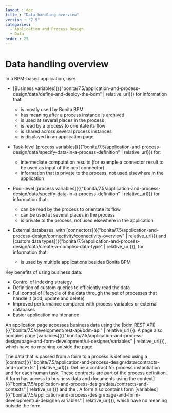 ```yaml
---
layout : doc
title : "Data handling overview"
version : "7.5"
categories:
  - Application and Process Design
  - Data
order : 25
---
```

# Data handling overview

In a BPM-based application, use:

* [Business variables]({{"bonita/7.5/application-and-process-design/data/define-and-deploy-the-bdm" | relative_url}}) for information that:
  * is mostly used by Bonita BPM
  * has meaning after a process instance is archived
  * is used at several places in the process
  * is read by a process to orientate its flow
  * is shared across several process instances
  * is displayed in an application page

* Task-level [process variables]({{"bonita/7.5/application-and-process-design/data/specify-data-in-a-process-definition" | relative_url}}) for:
  * intermediate computation results (for example a connector result to be used as input of the next connector)
  * information that is private to the process, not used elsewhere in the application

* Pool-level [process variables]({{"bonita/7.5/application-and-process-design/data/specify-data-in-a-process-definition" | relative_url}}) for information that:
  * can be read by the process to orientate its flow
  * can be used at several places in the process
  * is private to the process, not used elsewhere in the application

* External databases, with [connectors]({{"bonita/7.5/application-and-process-design/connectivity/connectivity-overview" | relative_url}}) and [custom data types]({{"bonita/7.5/application-and-process-design/data/create-a-complex-data-type" | relative_url}}), for information that:
  * is used by multiple applications besides Bonita BPM

Key benefits of using business data:

* Control of indexing strategy
* Definition of custom queries to efficiently read the data
* Full control of lifecycle of the data through the set of processes that handle it (add, update and delete)
* Improved performance compared with process variables or external databases
* Easier application maintenance

An application page accesses business data using the [bdm REST API]({{"bonita/7.5/development/rest-api/bdm-api" | relative_url}}). A page also contains page [variables]({{"bonita/7.5/application-and-process-design/page-and-form-development/ui-designer/variables" | relative_url}}), which have no meaning outside the page.

The data that is passed from a form to a process is defined using a [contract]({{"bonita/7.5/application-and-process-design/data/contracts-and-contexts" | relative_url}}). Define a contract for process instantiation and for each human task. 
These contracts are part of the process definition. 
A form has access to business data and documents using the context]({{"bonita/7.5/application-and-process-design/data/contracts-and-contexts" | relative_url}}) and the . 
A form also contains form [variables]({{"bonita/7.5/application-and-process-design/page-and-form-development/ui-designer/variables" | relative_url}}), which have no meaning outside the form.
